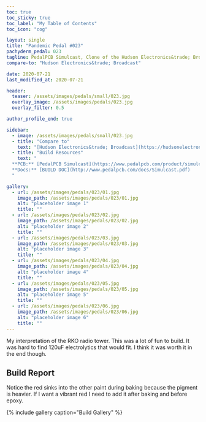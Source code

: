 ```yaml
---
toc: true
toc_sticky: true
toc_label: "My Table of Contents"
toc_icon: "cog"

layout: single
title: "Pandemic Pedal #023"
pachyderm_pedal: 023
tagline: PedalPCB Simulcast, Clone of the Hudson Electronics&trade; Broadcast
compare-to: "Hudson Electronics&trade; Broadcast"

date: 2020-07-21
last_modified_at: 2020-07-21

header:
  teaser: /assets/images/pedals/small/023.jpg
  overlay_image: /assets/images/pedals/023.jpg
  overlay_filter: 0.5

author_profile_end: true

sidebar:
  - image: /assets/images/pedals/small/023.jpg
  - title: "Compare to"
    text: "[Hudson Electronics&trade; Broadcast](https://hudsonelectronicsuk.com/product/broadcast/)"
  - title: "Build Resources"
    text: "
  **PCB:** [PedalPCB Simulcast](https://www.pedalpcb.com/product/simulcast/)<br>
  **Docs:** [BUILD DOC](http://www.pedalpcb.com/docs/Simulcast.pdf)
  "

gallery:
  - url: /assets/images/pedals/023/01.jpg
    image_path: /assets/images/pedals/023/01.jpg
    alt: "placeholder image 1"
    title: ""
  - url: /assets/images/pedals/023/02.jpg
    image_path: /assets/images/pedals/023/02.jpg
    alt: "placeholder image 2"
    title: ""
  - url: /assets/images/pedals/023/03.jpg
    image_path: /assets/images/pedals/023/03.jpg
    alt: "placeholder image 3"
    title: ""
  - url: /assets/images/pedals/023/04.jpg
    image_path: /assets/images/pedals/023/04.jpg
    alt: "placeholder image 4"
    title: ""
  - url: /assets/images/pedals/023/05.jpg
    image_path: /assets/images/pedals/023/05.jpg
    alt: "placeholder image 5"
    title: ""
  - url: /assets/images/pedals/023/06.jpg
    image_path: /assets/images/pedals/023/06.jpg
    alt: "placeholder image 6"
    title: ""
---
```


My interpretation of the RKO radio tower. This was a lot of fun to build. It was hard to find 120uF electrolytics that would fit. I think it was worth it in the end though.

## Build Report

Notice the red sinks into the other paint during baking because the pigment is heavier. If I want a vibrant red I need to add it after baking and before epoxy.

{% include gallery caption="Build Gallery" %}